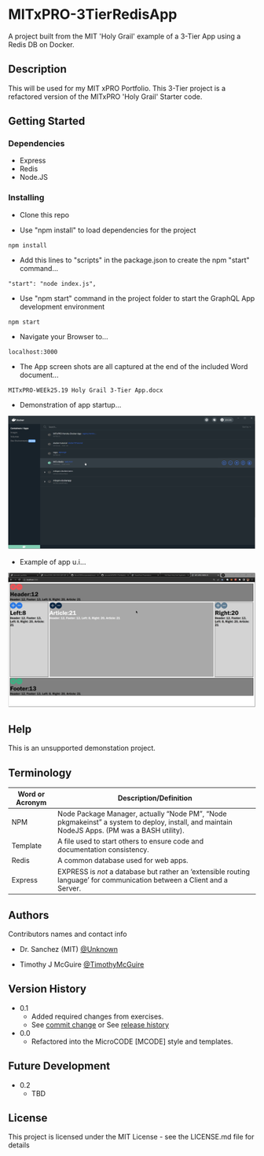 # MITxPRO-3TierRedisApp

A project built from the MIT 'Holy Grail' example of a 3-Tier App using a Redis DB on Docker.


## Description

This will be used for my MIT xPRO Portfolio.
This 3-Tier project is a refactored version of the MITxPRO 'Holy Grail' Starter code.<br />


## Getting Started


### Dependencies

* Express
* Redis
* Node.JS


### Installing

* Clone this repo

* Use "npm install" to load dependencies for the project
```
npm install
```

* Add this lines to "scripts" in the package.json to create the npm "start" command...
```
"start": "node index.js",
```

* Use "npm start" command in the project folder to start the GraphQL App development environment
```
npm start
```

* Navigate your Browser to...
```
localhost:3000
```

* The App screen shots are all captured at the end of the included Word document...
```
MITxPRO-WEEk25.19 Holy Grail 3-Tier App.docx
```

* Demonstration of app startup...

<p align="left"><img src=".\public\app-startup.png" width="720" title="Server Startup..."></p>

* Example of app u.i...

<p align="left"><img src=".\public\app-ui.png" width="720" title="App U.I..."></p>

</p>


## Help

This is an unsupported demonstation project.

## Terminology

| Word or Acronym	| Description/Definition                                |
|-------------------|-------------------------------------------------------|
|  NPM	            | Node Package Manager, actually “Node PM”, “Node pkgmakeinst” a system to deploy, install, and maintain NodeJS Apps. (PM was a BASH utility).
|  Template	        | A file used to start others to ensure code and documentation consistency.
|  Redis            | A common database used for web apps.
|  Express          | EXPRESS is *not* a database but rather an ‘extensible routing language’ for communication between a Client and a Server.


## Authors

Contributors names and contact info

* Dr. Sanchez (MIT) [@Unknown](https://twitter.com/Unknown)

* Timothy J McGuire [@TimothyMcGuire](https://twitter.com/TimothyMcGuire)


## Version History

* 0.1
    * Added required changes from exercises.
    * See [commit change]() or See [release history]()
* 0.0
    * Refactored into the MicroCODE [MCODE] style and templates.

## Future Development

* 0.2
    * TBD


## License

This project is licensed under the MIT License - see the LICENSE.md file for details
